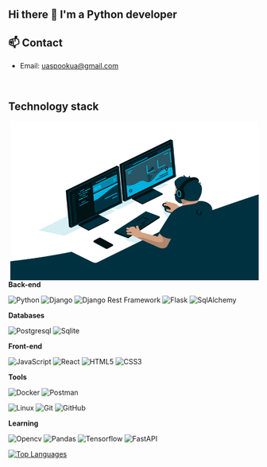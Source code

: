 ## Hi there 👋 I'm a Python developer

## 📫 Contact

- Email: uaspookua@gmail.com

[comment]: <> (- LinkedIn: [Ваш LinkedIn профиль]&#40;ссылка_на_LinkedIn&#41;)

</br>

## Technology stack

<img align="right" alt="GIF" src="https://github.com/l-Spook-l/l-Spook-l/blob/main/code.gif?raw=true" width="500" height="320" />

**Back-end**

![Python](https://img.shields.io/badge/-Python-black?style=flat-square&logo=Python)
![Django](https://img.shields.io/badge/-Django-0aad48?style=flat-square&logo=Django)
![Django Rest Framework](https://img.shields.io/badge/DRF-red?style=flat-square&logo=Django)
![Flask](https://img.shields.io/badge/-Flask-%232c3e50?style=flat-square&logo=Flask)
![SqlAlchemy](https://img.shields.io/badge/-SqlAlchemy-FCA121?style=flat-square&logo=SqlAlchemy)

**Databases**

![Postgresql](https://img.shields.io/badge/-Postgresql-%232c3e50?style=flat-square&logo=Postgresql)
![Sqlite](https://img.shields.io/badge/-SQLite-%232c3e50?style=flat-square&logo=SQLite)

**Front-end**

![JavaScript](https://img.shields.io/badge/-JavaScript-%23F7DF1C?style=flat-square&logo=javascript&logoColor=000000&labelColor=%23F7DF1C&color=%23FFCE5A)
![React](https://img.shields.io/badge/-React-%232c3e50?style=flat-square&logo=react)
![HTML5](https://img.shields.io/badge/-HTML5-%23E44D27?style=flat-square&logo=html5&logoColor=ffffff)
![CSS3](https://img.shields.io/badge/-CSS3-%231572B6?style=flat-square&logo=css3)

**Tools**

![Docker](https://img.shields.io/badge/-Docker-46a2f1?style=flat-square&logo=docker&logoColor=white)
![Postman](https://img.shields.io/badge/Postman-FCA121?style=flat-square&logo=postman)

![Linux](https://img.shields.io/badge/Linux-black?style=flat-square&logo=linux)
![Git](https://img.shields.io/badge/-Git-black?style=flat-square&logo=git)
![GitHub](https://img.shields.io/badge/-GitHub-181717?style=flat-square&logo=github)

**Learning**

![Opencv](https://img.shields.io/badge/-OpenCV-%235C3EE8?style=flat-square&logo=opencv)
![Pandas](https://img.shields.io/badge/-Pandas-%23150458?style=flat-square&logo=pandas)
![Tensorflow](https://img.shields.io/badge/-TensorFlow-%23FF6F00?style=flat-square&logo=tensorflow)
![FastAPI](https://img.shields.io/badge/-FastAPI-%2300C7B7?style=flat-square&logo=FastAPI)


<a href="https://github.com/l-Spook-l" align="left"><img src="https://github-readme-stats.vercel.app/api/top-langs/?username=l-Spook-l&langs_count=10&title_color=0891b2&text_color=ffffff&icon_color=0891b2&bg_color=1c1917&hide_border=true&locale=en&custom_title=Top%20%Languages" alt="Top Languages" /></a>
